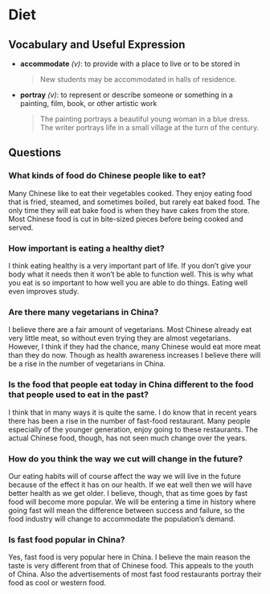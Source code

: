 # Diet
## Vocabulary and Useful Expression
* **accommodate** *(v)*: to provide with a place to live or to be stored in
  > New students may be accommodated in halls of residence.
* **portray** *(v)*: to represent or describe someone or something in a painting, film, book, or other artistic work
  > The painting portrays a beautiful young woman in a blue dress.  
  > The writer portrays life in a small village at the turn of the century.
## Questions
### What kinds of food do Chinese people like to eat? 
Many Chinese like to eat their vegetables cooked. They enjoy eating food that is fried, steamed, and sometimes boiled, but rarely eat baked food. The only time they will eat bake food is when they have cakes from the store. Most Chinese food is cut in bite-sized pieces before being cooked and served.
### How important is eating a healthy diet? 
I think eating healthy is a very important part of life. If you don’t give your body what it needs then it won’t be able to function well. This is why what you eat is so important to how well you are able to do things. Eating well even improves study.
### Are there many vegetarians in China? 
I believe there are a fair amount of vegetarians. Most Chinese already eat very little meat, so without even trying they are almost vegetarians. However, I think if they had the chance, many Chinese would eat more meat than they do now. Though as health awareness increases I believe there will be a rise in the number of vegetarians in China.
### Is the food that people eat today in China different to the food that people used to eat in the past? 
I think that in many ways it is quite the same. I do know that in recent years there has been a rise in the number of fast-food restaurant. Many people especially of the younger generation, enjoy going to these restaurants. The actual Chinese food, though, has not seen much change over the years.
### How do you think the way we cut will change in the future? 
Our eating habits will of course affect the way we will live in the future because of the effect it has on our health. If we eat well then we will have better health as we get older. I believe, though, that as time goes by fast food will become more popular. We will be entering a time in history where going fast will mean the difference between success and failure, so the food industry will change to accommodate the population’s demand.
### Is fast food popular in China? 
Yes, fast food is very popular here in China. I believe the main reason the taste is very different from that of Chinese food. This appeals to the youth of China. Also the advertisements of most fast food restaurants portray their food as cool or western food.
